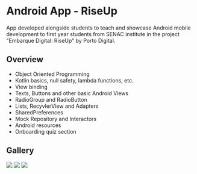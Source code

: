 # Android App - RiseUp

App developed alongside students to teach and showcase Android mobile development to first year students from SENAC institute in the project "Embarque Digital: RiseUp" by Porto Digital.

## Overview

- Object Oriented Programming
- Kotlin basics, null safety, lambda functions, etc.
- View binding
- Texts, Buttons and other basic Android Views
- RadioGroup and RadioButton
- Lists, RecyvlerView and Adapters
- SharedPreferences
- Mock Repository and Interactors
- Android resources
- Onboarding quiz section

## Gallery

![](images/drive.png)
![](images/drive.png)
![](images/drive.png)